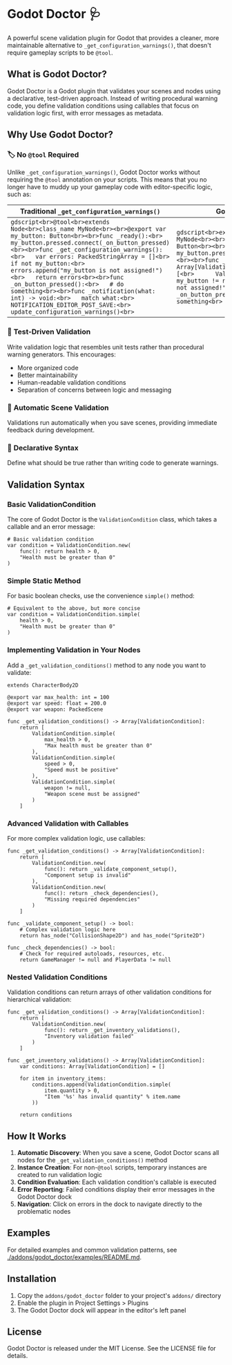 # Godot Doctor 🩺

A powerful scene validation plugin for Godot that provides a cleaner, more maintainable alternative to `_get_configuration_warnings()`, that doesn't require gameplay scripts to be `@tool`.

## What is Godot Doctor?

Godot Doctor is a Godot plugin that validates your scenes and nodes using a declarative, test-driven approach. Instead of writing procedural warning code, you define validation conditions using callables that focus on validation logic first, with error messages as metadata.

## Why Use Godot Doctor?

### 🏷️ **No `@tool` Required**
Unlike `_get_configuration_warnings()`, Godot Doctor works without requiring the `@tool` annotation on your scripts.
This means that you no longer have to muddy up your gameplay code with editor-specific logic, such as:

| Traditional `_get_configuration_warnings()` | Godot Doctor Approach |
|---|---|
| ```gdscript<br>@tool<br>extends Node<br>class_name MyNode<br><br>@export var my_button: Button<br><br>func _ready():<br>   my_button.pressed.connect(_on_button_pressed)<br><br>func _get_configuration_warnings():<br>   var errors: PackedStringArray = []<br>   if not my_button:<br>      errors.append("my_button is not assigned!")<br>   return errors<br><br>func _on_button_pressed():<br>   # do something<br><br>func _notification(what: int) -> void:<br>   match what:<br>      NOTIFICATION_EDITOR_POST_SAVE:<br>            update_configuration_warnings()<br>``` | ```gdscript<br>extends Node<br>class_name MyNode<br><br>@export var my_button: Button<br><br>func _ready():<br>   my_button.pressed.connect(_on_button_pressed)<br><br>func _get_validation_conditions() -> Array[ValidationCondition]:<br>   return [<br>      ValidationCondition.simple(<br>         my_button != null,<br>         "my_button is not assigned!"<br>      )<br>   ]<br><br>func _on_button_pressed():<br>   # do something<br>``` |



### 🧪 **Test-Driven Validation**
Write validation logic that resembles unit tests rather than procedural warning generators. This encourages:
- More organized code
- Better maintainability 
- Human-readable validation conditions
- Separation of concerns between logic and messaging

### 🔄 **Automatic Scene Validation**
Validations run automatically when you save scenes, providing immediate feedback during development.

### 🎯 **Declarative Syntax**
Define what should be true rather than writing code to generate warnings.

## Validation Syntax

### Basic ValidationCondition

The core of Godot Doctor is the `ValidationCondition` class, which takes a callable and an error message:

```gdscript
# Basic validation condition
var condition = ValidationCondition.new(
    func(): return health > 0,
    "Health must be greater than 0"
)
```

### Simple Static Method

For basic boolean checks, use the convenience `simple()` method:

```gdscript
# Equivalent to the above, but more concise
var condition = ValidationCondition.simple(
    health > 0,
    "Health must be greater than 0"
)
```

### Implementing Validation in Your Nodes

Add a `_get_validation_conditions()` method to any node you want to validate:

```gdscript
extends CharacterBody2D

@export var max_health: int = 100
@export var speed: float = 200.0
@export var weapon: PackedScene

func _get_validation_conditions() -> Array[ValidationCondition]:
    return [
        ValidationCondition.simple(
            max_health > 0,
            "Max health must be greater than 0"
        ),
        ValidationCondition.simple(
            speed > 0,
            "Speed must be positive"
        ),
        ValidationCondition.simple(
            weapon != null,
            "Weapon scene must be assigned"
        )
    ]
```

### Advanced Validation with Callables

For more complex validation logic, use callables:

```gdscript
func _get_validation_conditions() -> Array[ValidationCondition]:
    return [
        ValidationCondition.new(
            func(): return _validate_component_setup(),
            "Component setup is invalid"
        ),
        ValidationCondition.new(
            func(): return _check_dependencies(),
            "Missing required dependencies"
        )
    ]

func _validate_component_setup() -> bool:
    # Complex validation logic here
    return has_node("CollisionShape2D") and has_node("Sprite2D")

func _check_dependencies() -> bool:
    # Check for required autoloads, resources, etc.
    return GameManager != null and PlayerData != null
```

### Nested Validation Conditions

Validation conditions can return arrays of other validation conditions for hierarchical validation:

```gdscript
func _get_validation_conditions() -> Array[ValidationCondition]:
    return [
        ValidationCondition.new(
            func(): return _get_inventory_validations(),
            "Inventory validation failed"
        )
    ]

func _get_inventory_validations() -> Array[ValidationCondition]:
    var conditions: Array[ValidationCondition] = []
    
    for item in inventory_items:
        conditions.append(ValidationCondition.simple(
            item.quantity > 0,
            "Item '%s' has invalid quantity" % item.name
        ))
    
    return conditions
```

## How It Works

1. **Automatic Discovery**: When you save a scene, Godot Doctor scans all nodes for the `_get_validation_conditions()` method
2. **Instance Creation**: For non-`@tool` scripts, temporary instances are created to run validation logic
3. **Condition Evaluation**: Each validation condition's callable is executed
4. **Error Reporting**: Failed conditions display their error messages in the Godot Doctor dock
5. **Navigation**: Click on errors in the dock to navigate directly to the problematic nodes

## Examples

For detailed examples and common validation patterns, see [./addons/godot_doctor/examples/README.md](./addons/godot_doctor/examples/README.md).

## Installation

1. Copy the `addons/godot_doctor` folder to your project's `addons/` directory
2. Enable the plugin in Project Settings > Plugins
3. The Godot Doctor dock will appear in the editor's left panel

## License

Godot Doctor is released under the MIT License. See the LICENSE file for details.
